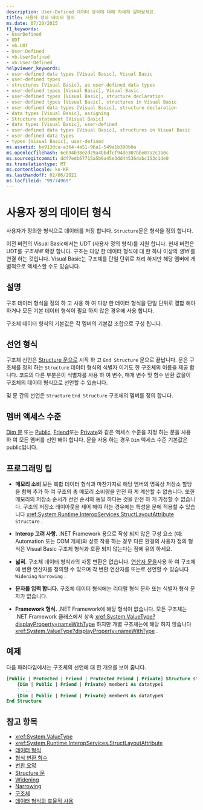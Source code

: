 ```yaml
---
description: User-Defined 데이터 형식에 대해 자세히 알아보세요.
title: 사용자 정의 데이터 형식
ms.date: 07/20/2015
f1_keywords:
- UserDefined
- UDT
- vb.UDT
- User-Defined
- vb.UserDefined
- vb.User-Defined
helpviewer_keywords:
- user-defined data types [Visual Basic], Visual Basic
- user-defined types
- structures [Visual Basic], as user-defined data types
- user-defined types [Visual Basic], Visual Basic
- user-defined types [Visual Basic], structure declaration
- user-defined types [Visual Basic], structures in Visual Basic
- user-defined data types [Visual Basic], structure declaration
- data types [Visual Basic], assigning
- Structure statement [Visual Basic]
- data types [Visual Basic], user-defined
- user-defined data types [Visual Basic], structures in Visual Basic
- user-defined data types
- types [Visual Basic], user-defined
ms.assetid: be913dca-a364-4a51-96a1-549a1b390b0a
ms.openlocfilehash: 6eb94b38e2d29a4bbdfcf94de307bbe07a2c1b0c
ms.sourcegitcommit: ddf7edb67715a5b9a45e3dd44536dabc153c1de0
ms.translationtype: MT
ms.contentlocale: ko-KR
ms.lasthandoff: 02/06/2021
ms.locfileid: "99774969"
---
```

# <a name="user-defined-data-type"></a>사용자 정의 데이터 형식

사용자가 정의한 형식으로 데이터를 저장 합니다. `Structure`문은 형식을 정의 합니다.

이전 버전의 Visual Basic에서는 UDT (사용자 정의 형식)를 지원 합니다. 현재 버전은 UDT를 *구조체로* 확장 합니다. 구조는 다양 한 데이터 형식에 대 한 하나 이상의 *멤버* 를 연결 하는 것입니다. Visual Basic는 구조체를 단일 단위로 처리 하지만 해당 멤버에 개별적으로 액세스할 수도 있습니다.

## <a name="remarks"></a>설명

구조 데이터 형식을 정의 하 고 사용 하 여 다양 한 데이터 형식을 단일 단위로 결합 해야 하거나 모든 기본 데이터 형식이 필요 하지 않은 경우에 사용 합니다.

구조체 데이터 형식의 기본값은 각 멤버의 기본값 조합으로 구성 됩니다.

## <a name="declaration-format"></a>선언 형식

구조체 선언은 [Structure 문으로](../statements/structure-statement.md) 시작 하 고 `End Structure` 문으로 끝납니다. 문은 구조체를 정의 하는 `Structure` 데이터 형식의 식별자 이기도 한 구조체의 이름을 제공 합니다. 코드의 다른 부분은이 식별자를 사용 하 여 변수, 매개 변수 및 함수 반환 값을이 구조체의 데이터 형식으로 선언할 수 있습니다.

및 문 간의 선언은 `Structure` `End Structure` 구조체의 멤버를 정의 합니다.

## <a name="member-access-levels"></a>멤버 액세스 수준

[Dim 문](../statements/dim-statement.md) 또는 [Public](../modifiers/public.md), [Friend](../modifiers/friend.md)또는 [Private](../modifiers/private.md)와 같은 액세스 수준을 지정 하는 문을 사용 하 여 모든 멤버를 선언 해야 합니다. 문을 사용 하는 경우 `Dim` 액세스 수준 기본값은 public입니다.

## <a name="programming-tips"></a>프로그래밍 팁

- **메모리 소비** 모든 복합 데이터 형식과 마찬가지로 해당 멤버의 명목상 저장소 할당을 함께 추가 하 여 구조의 총 메모리 소비량을 안전 하 게 계산할 수 없습니다. 또한 메모리의 저장소 순서가 선언 순서와 동일 하다는 것을 안전 하 게 가정할 수 없습니다. 구조의 저장소 레이아웃을 제어 해야 하는 경우에는 특성을 문에 적용할 수 있습니다 <xref:System.Runtime.InteropServices.StructLayoutAttribute> `Structure` .

- **Interop 고려 사항.** .NET Framework 용으로 작성 되지 않은 구성 요소 (예: Automation 또는 COM 개체)와 상호 작용 하는 경우 다른 환경의 사용자 정의 형식은 Visual Basic 구조체 형식과 호환 되지 않는다는 점에 유의 하세요.

- **넓혀.** 구조체 데이터 형식과의 자동 변환은 없습니다. [연산자 문을](../statements/operator-statement.md)사용 하 여 구조체에 변환 연산자를 정의할 수 있으며 각 변환 연산자를 또는로 선언할 수 있습니다 `Widening` `Narrowing` .

- **문자를 입력 합니다.** 구조체 데이터 형식에는 리터럴 형식 문자 또는 식별자 형식 문자가 없습니다.

- **Framework 형식.** .NET Framework에 해당 형식이 없습니다. 모든 구조체는 .NET Framework 클래스에서 상속 <xref:System.ValueType?displayProperty=nameWithType> 하지만 개별 구조체는에 해당 하지 않습니다 <xref:System.ValueType?displayProperty=nameWithType> .

## <a name="example"></a>예제

다음 패러다임에서는 구조체의 선언에 대 한 개요를 보여 줍니다.

```vb
[Public | Protected | Friend | Protected Friend | Private] Structure structname
    {Dim | Public | Friend | Private} member1 As datatype1
    ' ...
    {Dim | Public | Friend | Private} memberN As datatypeN
End Structure
```

## <a name="see-also"></a>참고 항목

- <xref:System.ValueType>
- <xref:System.Runtime.InteropServices.StructLayoutAttribute>
- [데이터 형식](index.md)
- [형식 변환 함수](../functions/type-conversion-functions.md)
- [변환 요약](../keywords/conversion-summary.md)
- [Structure 문](../statements/structure-statement.md)
- [Widening](../modifiers/widening.md)
- [Narrowing](../modifiers/narrowing.md)
- [구조체](../../programming-guide/language-features/data-types/structures.md)
- [데이터 형식의 효율적 사용](../../programming-guide/language-features/data-types/efficient-use-of-data-types.md)
